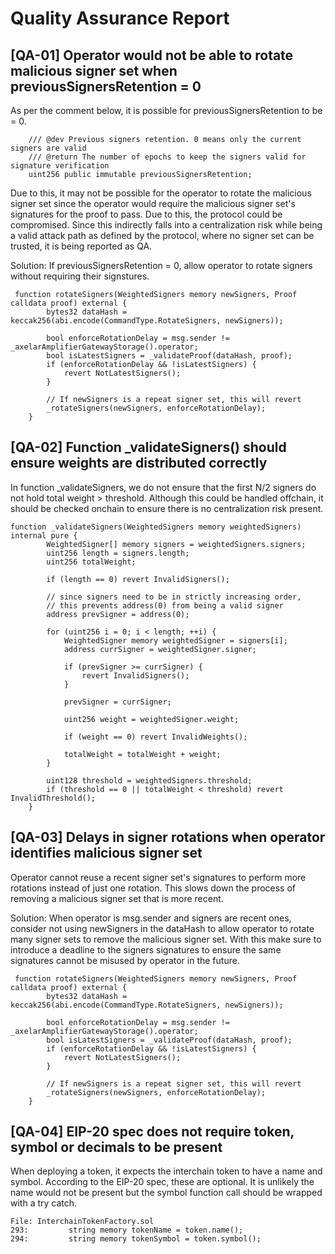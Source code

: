 # Quality Assurance Report

## [QA-01] Operator would not be able to rotate malicious signer set when previousSignersRetention = 0

As per the comment below, it is possible for previousSignersRetention to be = 0.
```solidity
    /// @dev Previous signers retention. 0 means only the current signers are valid
    /// @return The number of epochs to keep the signers valid for signature verification
    uint256 public immutable previousSignersRetention;
```

Due to this, it may not be possible for the operator to rotate the malicious signer set since the operator would require the malicious signer set's signatures for the proof to pass. Due to this, the protocol could be compromised. Since this indirectly falls into a centralization risk while being a valid attack path as defined by the protocol, where no signer set can be trusted, it is being reported as QA.

Solution: If previousSignersRetention = 0, allow operator to rotate signers without requiring their signstures.

```solidity
 function rotateSigners(WeightedSigners memory newSigners, Proof calldata proof) external {
        bytes32 dataHash = keccak256(abi.encode(CommandType.RotateSigners, newSigners));

        bool enforceRotationDelay = msg.sender != _axelarAmplifierGatewayStorage().operator;
        bool isLatestSigners = _validateProof(dataHash, proof);
        if (enforceRotationDelay && !isLatestSigners) {
            revert NotLatestSigners();
        }

        // If newSigners is a repeat signer set, this will revert
        _rotateSigners(newSigners, enforceRotationDelay);
    }
```

## [QA-02] Function _validateSigners() should ensure weights are distributed correctly

In function _validateSigners, we do not ensure that the first N/2 signers do not hold total weight > threshold. Although this could be handled offchain, it should be checked onchain to ensure there is no centralization risk present.
```solidity
function _validateSigners(WeightedSigners memory weightedSigners) internal pure {
        WeightedSigner[] memory signers = weightedSigners.signers;
        uint256 length = signers.length;
        uint256 totalWeight;

        if (length == 0) revert InvalidSigners();

        // since signers need to be in strictly increasing order,
        // this prevents address(0) from being a valid signer
        address prevSigner = address(0);

        for (uint256 i = 0; i < length; ++i) {
            WeightedSigner memory weightedSigner = signers[i];
            address currSigner = weightedSigner.signer;

            if (prevSigner >= currSigner) {
                revert InvalidSigners();
            }

            prevSigner = currSigner;

            uint256 weight = weightedSigner.weight;

            if (weight == 0) revert InvalidWeights();

            totalWeight = totalWeight + weight;
        }

        uint128 threshold = weightedSigners.threshold;
        if (threshold == 0 || totalWeight < threshold) revert InvalidThreshold();
    }
```

## [QA-03] Delays in signer rotations when operator identifies malicious signer set

Operator cannot reuse a recent signer set's signatures to perform more rotations instead of just one rotation. This slows down the process of removing a malicious signer set that is more recent. 

Solution: When operator is msg.sender and signers are recent ones, consider not using newSigners in the dataHash to allow operator to rotate many signer sets to remove the malicious signer set. With this make sure to introduce a deadline to the signers signatures to ensure the same signatures cannot be misused by operator in the future. 
```solidity
 function rotateSigners(WeightedSigners memory newSigners, Proof calldata proof) external {
        bytes32 dataHash = keccak256(abi.encode(CommandType.RotateSigners, newSigners));

        bool enforceRotationDelay = msg.sender != _axelarAmplifierGatewayStorage().operator;
        bool isLatestSigners = _validateProof(dataHash, proof);
        if (enforceRotationDelay && !isLatestSigners) {
            revert NotLatestSigners();
        }

        // If newSigners is a repeat signer set, this will revert
        _rotateSigners(newSigners, enforceRotationDelay);
    }
```

## [QA-04] EIP-20 spec does not require token, symbol or decimals to be present

When deploying a token, it expects the interchain token to have a name and symbol. According to the EIP-20 spec, these are optional. It is unlikely the name would not be present but the symbol function call should be wrapped with a try catch.
```solidity
File: InterchainTokenFactory.sol
293:         string memory tokenName = token.name();
294:         string memory tokenSymbol = token.symbol();
```